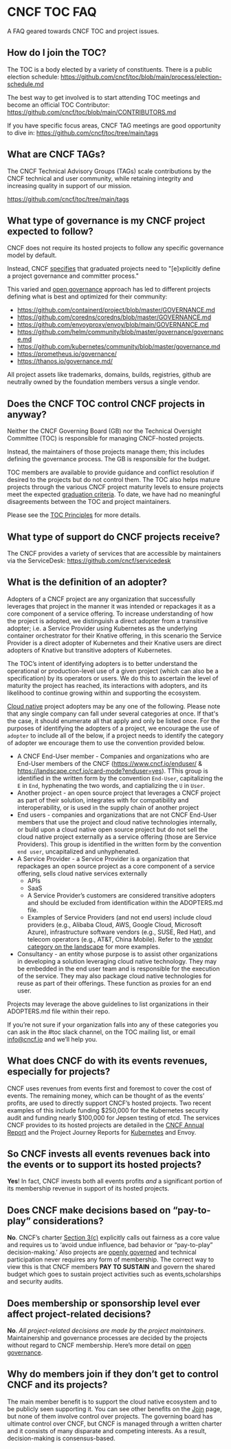 # CNCF TOC FAQ

A FAQ geared towards CNCF TOC and project issues.

## How do I join the TOC?

The TOC is a body elected by a variety of constituents. There is a public election schedule:
https://github.com/cncf/toc/blob/main/process/election-schedule.md

The best way to get involved is to start attending TOC meetings and become an official TOC Contributor:
https://github.com/cncf/toc/blob/main/CONTRIBUTORS.md

If you have specific focus areas, CNCF TAG meetings are good opportunity to dive in:
https://github.com/cncf/toc/tree/main/tags

## What are CNCF TAGs?

The CNCF Technical Advisory Groups (TAGs) scale contributions by the CNCF technical and user community, while retaining integrity and increasing quality in support of our mission.

https://github.com/cncf/toc/tree/main/tags

## What type of governance is my CNCF project expected to follow?

CNCF does not require its hosted projects to follow any specific governance model by default.

Instead, CNCF [specifies](https://github.com/cncf/toc/blob/main/process/graduation_criteria.md) that graduated projects need to "[e]xplicitly define a project governance and committer process." 

This varied and [open governance](https://github.com/opengovernance/opengovernance.dev) approach has led to different projects defining what is best and optimized for their community: 

* https://github.com/containerd/project/blob/master/GOVERNANCE.md
* https://github.com/coredns/coredns/blob/master/GOVERNANCE.md
* https://github.com/envoyproxy/envoy/blob/main/GOVERNANCE.md
* https://github.com/helm/community/blob/master/governance/governance.md
* https://github.com/kubernetes/community/blob/master/governance.md
* https://prometheus.io/governance/
* https://thanos.io/governance.md/

All project assets like trademarks, domains, builds, registries, github are neutrally owned by the foundation members versus a single vendor.

## Does the CNCF TOC control CNCF projects in anyway?

Neither the CNCF Governing Board (GB) nor the Technical Oversight Committee (TOC) is responsible for managing CNCF-hosted projects. 

Instead, the maintainers of those projects manage them; this includes defining the governance process. The GB is responsible for the budget.

TOC members are available to provide guidance and conflict resolution if desired to the projects but do not control them. The TOC also helps mature projects through the various CNCF project maturity levels to ensure projects meet the expected [graduation criteria](https://github.com/cncf/toc/blob/main/process/graduation_criteria.md). To date, we have had no meaningful disagreements between the TOC and project maintainers.

Please see the [TOC Principles](https://github.com/cncf/toc/blob/main/PRINCIPLES.md) for more details.

## What type of support do CNCF projects receive?

The CNCF provides a variety of services that are accessible by maintainers via the ServiceDesk: https://github.com/cncf/servicedesk

## What is the definition of an adopter?
Adopters of a CNCF project are any organization that successfully leverages that project in the manner it was intended or repackages it as a core component of a service offering. To increase understanding of how the project is adopted, we distinguish a direct adopter from a transitive adopter; i.e. a Service Provider using Kubernetes as the underlying container orchestrator for their Knative offering, in this scenario the Service Provider is a direct adopter of Kubernetes and their Knative users are direct adopters of Knative but transitive adopters of Kubernetes.

The TOC’s intent of identifying adopters is to better understand the operational or production-level use of a given project (which can also be a specification) by its operators or users. We do this to ascertain the level of maturity the project has reached, its interactions with adopters, and its likelihood to continue growing within and supporting the ecosystem.

[Cloud native](https://github.com/cncf/toc/blob/main/DEFINITION.md) project adopters may be any one of the following. Please note that any single company can fall under several categories at once. If that's the case, it should enumerate all that apply and only be listed once. For the purposes of identifying the adopters of a project, we encourage the use of `adopter` to include all of the below, if a project needs to identify the category of adopter we encourage them to use the convention provided below.
* A CNCF End-User member - Companies and organizations who are End-User members of the CNCF (https://www.cncf.io/enduser/ & https://landscape.cncf.io/card-mode?enduser=yes). TThis group is identified in the written form by the convention `End-User`, capitalizing the `E` in `End`, hyphenating the two words, and captializing the `U` in `User`.
* Another project - an open source project that leverages a CNCF project as part of their solution, integrates with for compatibility and interoperability, or is used in the supply chain of another project
* End users - companies and organizations that are not CNCF End-User members that use the project and cloud native technologies internally,  or build upon a cloud native open source project but do not sell the cloud native project externally as a service offering (those are Service Providers). This group is identified in the written form by the convention `end user`, uncapitalized and unhyphenated.
* A Service Provider - a Service Provider is a organization that repackages an open source project as a core component of a service offering, sells cloud native services externally
  * APIs
  * SaaS
  * A Service Provider’s customers are considered transitive adopters and should be excluded from identification within the ADOPTERS.md file.
  * Examples of Service Providers (and not end users) include cloud providers (e.g., Alibaba Cloud, AWS, Google Cloud, Microsoft Azure), infrastructure software vendors (e.g., SUSE, Red Hat), and telecom operators (e.g., AT&T, China Mobile). Refer to the [vendor category on the landscape](https://landscape.cncf.io/category=cncf-members&enduser=no&format=card-mode&grouping=category) for more examples.
* Consultancy - an entity whose purpose is to assist other organizations in developing a solution leveraging cloud native technology. They may be embedded in the end user team and is responsible for the execution of the service. They may also package cloud native technologies for reuse as part of their offerings. These function as proxies for an end user.

Projects may leverage the above guidelines to list organizations in their ADOPTERS.md file within their repo. 

If you’re not sure if your organization falls into any of these categories you can ask in the #toc slack channel, on the TOC mailing list, or email info@cncf.io and we’ll help you.

## What does CNCF do with its events revenues, especially for projects?

CNCF uses revenues from events first and foremost to cover the cost of events. The remaining money, which can be thought of as the events’ profits, are used to directly support CNCF’s hosted projects. Two recent examples of this include funding $250,000 for the Kubernetes security audit and funding nearly $100,000 for Jepsen testing of etcd. The services CNCF provides to its hosted projects are detailed in the [CNCF Annual Report](https://www.cncf.io/cncf-annual-report-2018/) and the Project Journey Reports for [Kubernetes](https://www.cncf.io/cncf-kubernetes-project-journey/) and Envoy.

## So CNCF invests all events revenues back into the events or to support its hosted projects?

**Yes**! In fact, CNCF invests both all events profits *and* a significant portion of its membership revenue in support of its hosted projects.

## Does CNCF make decisions based on “pay-to-play” considerations?

**No**. CNCF’s charter [Section 3(c)](https://github.com/cncf/foundation/blob/main/charter.md) explicitly calls out fairness as a core value and requires us to ‘avoid undue influence, bad behavior or “pay-to-play” decision-making.’ Also projects are [openly governed](https://www.cncf.io/blog/2019/08/30/cncf-technical-principles-and-open-governance-success/) and technical participation never requires any form of membership. The correct way to view this is that CNCF members **PAY TO SUSTAIN** and govern the shared budget which goes to sustain project activities such as events,scholarships and security audits.

## Does membership or sponsorship level ever affect project-related decisions? 

**No**. *All project-related decisions are made by the project maintainers*. Maintainership and governance processes are decided by the projects without regard to CNCF membership. Here’s more detail on [open governance](https://www.cncf.io/blog/2019/08/30/cncf-technical-principles-and-open-governance-success/).

## Why do members join if they don’t get to control CNCF and its projects?

The main member benefit is to support the cloud native ecosystem and to be publicly seen supporting it. You can see other benefits on the [Join](https://www.cncf.io/about/join/) page, but none of them involve control over projects. The governing board has ultimate control over CNCF, but CNCF is managed through a written charter and it consists of many disparate and competing interests. As a result, decision-making is consensus-based.
